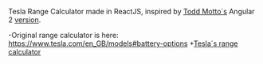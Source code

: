 Tesla Range Calculator made in ReactJS, inspired by [Todd Motto´s](https://github.com/toddmotto) Angular 2 [version](https://toddmotto.com/building-tesla-range-calculator-angular-2-reactive-forms).
  
 -Original range calculator is here: https://www.tesla.com/en_GB/models#battery-options
 +[Tesla´s range calculator](https://www.tesla.com/en_GB/models#battery-options)
 
